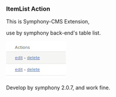 ### ItemList Action

This is Symphony-CMS Extension,

use by symphony back-end's table list.

![itemlist-action](http://github.com/gisanfu/itemlist_action/raw/master/readme.png)

Develop by symphony 2.0.7, and work fine.
